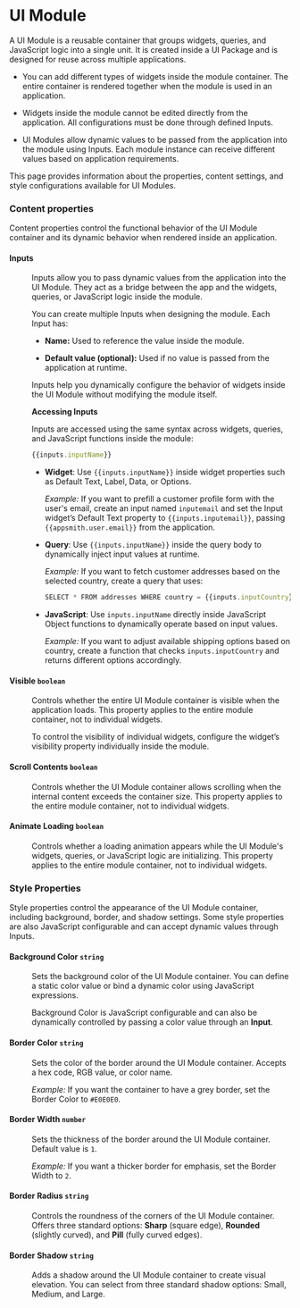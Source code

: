 # UI Module

A UI Module is a reusable container that groups widgets, queries, and JavaScript logic into a single unit. It is created inside a UI Package and is designed for reuse across multiple applications.

- You can add different types of widgets inside the module container. The entire container is rendered together when the module is used in an application.

- Widgets inside the module cannot be edited directly from the application. All configurations must be done through defined Inputs.

- UI Modules allow dynamic values to be passed from the application into the module using Inputs. Each module instance can receive different values based on application requirements.

This page provides information about the properties, content settings, and style configurations available for UI Modules.

### Content properties

Content properties control the functional behavior of the UI Module container and its dynamic behavior when rendered inside an application.

#### Inputs

<dd>

Inputs allow you to pass dynamic values from the application into the UI Module.
They act as a bridge between the app and the widgets, queries, or JavaScript logic inside the module.

You can create multiple Inputs when designing the module. Each Input has:

- **Name:** Used to reference the value inside the module.

- **Default value (optional):** Used if no value is passed from the application at runtime.

Inputs help you dynamically configure the behavior of widgets inside the UI Module without modifying the module itself.

**Accessing Inputs**

Inputs are accessed using the same syntax across widgets, queries, and JavaScript functions inside the module:

```javascript
{{inputs.inputName}}
```


- **Widget**: Use `{{inputs.inputName}}` inside widget properties such as Default Text, Label, Data, or Options.

    *Example:* If you want to prefill a customer profile form with the user's email, create an input named `inputemail` and set the Input widget’s Default Text property to `{{inputs.inputemail}}`, passing `{{appsmith.user.email}}` from the application.

- **Query**: Use `{{inputs.inputName}}` inside the query body to dynamically inject input values at runtime.

   *Example:* If you want to fetch customer addresses based on the selected country, create a query that uses:
   
   ```js
   SELECT * FROM addresses WHERE country = {{inputs.inputCountry}}
   ```

- **JavaScript**: Use `inputs.inputName` directly inside JavaScript Object functions to dynamically operate based on input values.

    *Example:* If you want to adjust available shipping options based on country, create a function that checks `inputs.inputCountry` and returns different options accordingly.
   

</dd>


#### Visible `boolean`

<dd> 

Controls whether the entire UI Module container is visible when the application loads. This property applies to the entire module container, not to individual widgets.

To control the visibility of individual widgets, configure the widget’s visibility property individually inside the module.


</dd>

#### Scroll Contents `boolean`

<dd>

Controls whether the UI Module container allows scrolling when the internal content exceeds the container size. This property applies to the entire module container, not to individual widgets.

</dd>

#### Animate Loading `boolean`

<dd> 

Controls whether a loading animation appears while the UI Module's widgets, queries, or JavaScript logic are initializing. This property applies to the entire module container, not to individual widgets.


</dd>


### Style Properties

Style properties control the appearance of the UI Module container, including background, border, and shadow settings.
Some style properties are also JavaScript configurable and can accept dynamic values through Inputs.

#### Background Color `string`

<dd> 

Sets the background color of the UI Module container. You can define a static color value or bind a dynamic color using JavaScript expressions.

Background Color is JavaScript configurable and can also be dynamically controlled by passing a color value through an **Input**.


</dd>


#### Border Color `string`

<dd> 

Sets the color of the border around the UI Module container. Accepts a hex code, RGB value, or color name.

*Example:* If you want the container to have a grey border, set the Border Color to `#E0E0E0`.

</dd>


#### Border Width `number`

<dd> 

Sets the thickness of the border around the UI Module container.
Default value is `1`.

*Example:* If you want a thicker border for emphasis, set the Border Width to `2`.

</dd>


#### Border Radius `string`

<dd> 

Controls the roundness of the corners of the UI Module container. Offers three standard options: **Sharp** (square edge), **Rounded** (slightly curved), and **Pill** (fully curved edges).

</dd>


#### Border Shadow `string`

<dd>

Adds a shadow around the UI Module container to create visual elevation. You can select from three standard shadow options: Small, Medium, and Large.


</dd>